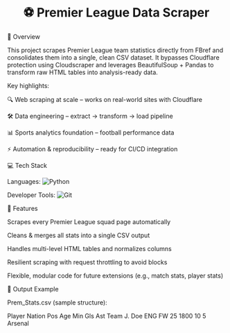 <h1 align="center">⚽ Premier League Data Scraper</h1>

📖 Overview

This project scrapes Premier League team statistics directly from FBref
 and consolidates them into a single, clean CSV dataset. It bypasses Cloudflare protection using Cloudscraper and leverages BeautifulSoup + Pandas to transform raw HTML tables into analysis-ready data.

Key highlights:

🔍 Web scraping at scale – works on real-world sites with Cloudflare

🛠 Data engineering – extract → transform → load pipeline

📊 Sports analytics foundation – football performance data

⚡ Automation & reproducibility – ready for CI/CD integration

💻 Tech Stack

Languages:
![Python](https://img.shields.io/badge/python-%233776AB.svg?style=for-the-badge&logo=python&logoColor=white) 

Developer Tools:
![Git](https://img.shields.io/badge/git-%23F05033.svg?style=for-the-badge&logo=git&logoColor=white)

🚀 Features

Scrapes every Premier League squad page automatically

Cleans & merges all stats into a single CSV output

Handles multi-level HTML tables and normalizes columns

Resilient scraping with request throttling to avoid blocks

Flexible, modular code for future extensions (e.g., match stats, player stats)

📂 Output Example

Prem_Stats.csv (sample structure):

Player	Nation	Pos	Age	Min	Gls	Ast	Team
J. Doe	ENG	FW	25	1800	10	5	Arsenal

